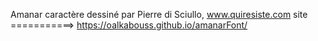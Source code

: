 Amanar caractère dessiné par Pierre di Sciullo, www.quiresiste.com
site ===========>  https://oalkabouss.github.io/amanarFont/
